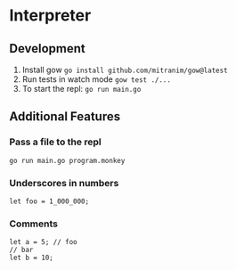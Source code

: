 # Interpreter

## Development

1. Install gow `go install github.com/mitranim/gow@latest`
2. Run tests in watch mode `gow test ./...`
3. To start the repl: `go run main.go`

## Additional Features

### Pass a file to the repl
```
go run main.go program.monkey
```

### Underscores in numbers
```
let foo = 1_000_000; 
```

### Comments
```
let a = 5; // foo
// bar
let b = 10;
```